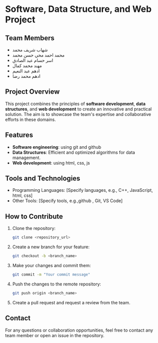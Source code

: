 # Software, Data Structure, and Web Project

## Team Members

- شهاب شريف محمد
- محمد احمد محي حسن محمد
- اسر حسام عبد الصادق
- مهند محمد كمال
- ادهم عبد النعيم
- ادهم محمد رضا

## Project Overview

This project combines the principles of **software development**, **data structures**, and **web development** to create an innovative and practical solution. The aim is to showcase the team's expertise and collaborative efforts in these domains.

## Features

- **Software engineering**: using git and github 
- **Data Structures**: Efficient and optimized algorithms for data management.
- **Web development**: using html, css, js

## Tools and Technologies

- Programming Languages: [Specify languages, e.g., C++, JavaScript, html, css]
- Other Tools: [Specify tools, e.g.,github , Git, VS Code]

## How to Contribute

1. Clone the repository:
   ```bash
   git clone <repository_url>
   ```
2. Create a new branch for your feature:
   ```bash
   git checkout -b <branch_name>
   ```
3. Make your changes and commit them:
   ```bash
   git commit -m "Your commit message"
   ```
4. Push the changes to the remote repository:
   ```bash
   git push origin <branch_name>
   ```
5. Create a pull request and request a review from the team.

## Contact

For any questions or collaboration opportunities, feel free to contact any team member or open an issue in the repository.
